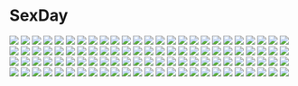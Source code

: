 # SexDay
![](https://konachan.com/jpeg/0563f6ad3b6436c5b4f5295d17d83618/Konachan.com%20-%20238362%202girls%20annin_doufu%20blush%20book%20bow%20breasts%20brown_hair%20flowers%20hayasaka_mirei%20idolmaster%20idolmaster_cinderella_girls%20long_hair%20necklace%20short_hair%20skirt.jpg)
![](https://konachan.com/image/a2d586a8c09295f466b64d921946bd0a/Konachan.com%20-%2028590%20anal%20breasts%20censored%20chu_x_chu%20game_cg%20nipples%20open_shirt%20panties%20panty_pull%20penis%20pussy%20pussy_juice%20sex%20stockings%20underwear%20unisonshift%20vibrator.jpg)
![](https://konachan.com/image/86b49d3f13dd322414b4e4206b329c0f/Konachan.com%20-%2065905%20mobile_suit_gundam%20sinanju%20space.jpg)
![](https://konachan.com/image/3a8913ac4863f4b33de70de3eae16f10/Konachan.com%20-%2099122%20blonde_hair%20fujisaki_hikari%20gloves%20hat%20mahou_shoujo_madoka_magica%20tomoe_mami%20twintails.jpg)
![](https://konachan.com/jpeg/dff10ca249ff66f0141e3ef505097448/Konachan.com%20-%20252444%20animal%20bird%20blue_eyes%20clouds%20gloves%20landscape%20long_hair%20necklace%20original%20ponytail%20ribbons%20scenic%20sky%20tagme_%28artist%29%20watermark%20white_hair.jpg)
![](https://konachan.com/image/151c895bca590b854aaeca052f9db8ab/Konachan.com%20-%20134678%20black_hair%20breasts%20cleavage%20long_hair%20nopan%20pink_eyes%20ryuma_%28rk5021%29%20sankarea%20sanka_rea.jpg)
![](https://konachan.com/image/c8d105f8134783e6bb5dbc6e2b5dd75b/Konachan.com%20-%20291562%20anthropomorphism%20azur_lane%20formidable_%28azur_lane%29%20group%20illustrious_%28azur_lane%29%20mamizu%20school_uniform%20unicorn_%28azur_lane%29%20victorious_%28azur_lane%29.jpg)
![](https://konachan.com/image/144f5c0a7e3bc43b0e516c49231f1ba3/Konachan.com%20-%2092829%20black_hair%20black_rock_shooter%20blue_eyes%20gun%20kuroi_mato%20shorts%20sword%20twintails%20weapon.jpg)
![](https://konachan.com/jpeg/1fe5956a0b8cabe8ff08c64da71702aa/Konachan.com%20-%20299867%20aliasing%20animal_ears%20arknights%20blonde_hair%20blush%20breasts%20catgirl%20choker%20cleavage%20fang%20kuavera%20long_hair%20navel%20nopan%20ponytail%20white%20yellow_eyes.jpg)
![](https://konachan.com/image/2b0a6813da94773530b729da35a88d86/Konachan.com%20-%20113007%20akechi_kokoro%20cordelia_glauca%20hasegawa_hirano%20hercule_barton%20rat_%28character%29%20stone_river%20tooyama_saku%20yuzurizaki_nero%20zenigata_tsugiko.jpg)
![](https://konachan.com/jpeg/f16d1a6e8c6ae9a4fdd4afab69ab35c9/Konachan.com%20-%20161615%20dragon%20kyurem%20pokemon%20purple_kecleon%20wings%20yellow_eyes.jpg)
![](https://konachan.com/image/32cf1e462ce0412d59d88c542df46616/Konachan.com%20-%20170104%202girls%20blue_hair%20city%20goggles%20green_hair%20gumi%20hatsune_miku%20long_hair%20short_hair%20toi8%20twintails%20vocaloid.jpg)
![](https://konachan.com/jpeg/65e885a70e1daee64570a2c32f45fd9f/Konachan.com%20-%20269565%20bodysuit%20breasts%20dark_skin%20fate_grand_order%20fate_%28series%29%20flowers%20gloves%20headband%20miko_92%20navel%20purple_eyes%20purple_hair%20short_hair%20white.jpg)
![](https://konachan.com/image/01d2f0d34e87f636424b53b612d5592c/Konachan.com%20-%20171656%20arsenixc%20clouds%20everlasting_summer%20game_cg%20jpeg_artifacts%20neon_genesis_evangelion%20nobody%20scenic%20sky%20sunset%20tree.jpg)
![](https://konachan.com/jpeg/7e76eca4ad634a934c82da8076cc54d4/Konachan.com%20-%20274341%20clouds%20flygon%20landscape%20nobody%20pokemon%20ribero%20scenic%20sky%20water%20waterfall.jpg)
![](https://konachan.com/image/dd11e4f492dea98ce284a75edfbe0395/Konachan.com%20-%20245742%20adventure_time%20barefoot%20blue%20bra%20brown_eyes%20brown_hair%20jake_the_dog%20katou_megumi%20long_hair%20navel%20panties%20signed%20steamy_tomato%20toradora%20underwear.jpg)
![](https://konachan.com/image/5b26aadb022eeddb00872a7870284393/Konachan.com%20-%2013985%20tagme.jpg)
![](https://konachan.com/jpeg/58b0a0fdec2293d8d72e310710dfc985/Konachan.com%20-%20276497%20akabeisoft3%20bed%20blue_hair%20blush%20breasts%20cameltoe%20censored%20game_cg%20long_hair%20navel%20nipples%20orange_eyes%20panties%20pussy%20pussy_juice%20sukocchi%20underwear.jpg)
![](https://konachan.com/image/e7ae67030f0e9428f972a503a254242d/Konachan.com%20-%20100201%20gray_hair%20izumi_tsubasu%20pointed_ears%20skirt%20tagme%20thighhighs%20twintails%20white.jpg)
![](https://konachan.com/image/010acef60a2d30ccc84cbb5e1746a5e5/Konachan.com%20-%20136886%202girls%20black_hair%20brown_eyes%20brown_hair%20butterfly%20dress%20h2so4%20red_eyes%20ribbons%20skirt.jpg)
![](https://konachan.com/image/3d3a537119e23e6e66681dd158c040c6/Konachan.com%20-%2019171%202girls%20azuma_hatsumi%20azuma_hazuki%20carnelian%20panties%20underwear%20yami_to_boushi_to_hon_no_tabibito.jpg)
![](https://konachan.com/image/0fdecd6dcd1cc57bc21895cc5a08b698/Konachan.com%20-%20245423%20hirasawa_yui%20ichiko_oharu%20k-on%21%20nakano_azusa.jpg)
![](https://konachan.com/image/f2c1a388d692a2c282d4d0494be30f03/Konachan.com%20-%20252489%20angel31424%20blue_eyes%20bow%20brown_hair%20building%20cape%20cross%20dress%20gloves%20hat%20long_hair%20male%20original%20ruins%20short_hair%20signed%20white_hair%20yellow_eyes.jpg)
![](https://konachan.com/image/9716107a372272f658e60891e8a049e0/Konachan.com%20-%2063773%20blush%20dress%20favorite%20game_cg%20hoshizora_no_memoria%20long_hair%20mare_s_ephemeral%20ribbons%20white_hair.jpg)
![](https://konachan.com/image/f89a00e5559d7f90d99dfeaf89e3e4c0/Konachan.com%20-%20111098%20animal%20bicolored_eyes%20eyepatch%20flowers%20gray_hair%20infinite_stratos%20laura_bodewig%20long_hair%20matatabi_haru%20panties%20rabbit%20thighhighs%20underwear%20uniform.jpg)
![](https://konachan.com/image/c24f82ba6f1c530e74be5c4c399de45a/Konachan.com%20-%20169632%20akizone%20blue_eyes%20blue_hair%20car%20glasses%20long_hair%20original%20purple_eyes%20purple_hair%20short_hair%20shorts%20signed%20skirt.jpg)
![](https://konachan.com/jpeg/6d6068d3097fc47ef4430e95ffdc10e9/Konachan.com%20-%20289057%20aqua_eyes%20aqua_hair%20blush%20flowers%20gradient%20hatsune_miku%20long_hair%20signed%20vocaloid%20xionfes.jpg)
![](https://konachan.com/image/c82f84c990b38a2e3bed30eb1f9dd610/Konachan.com%20-%204958%20cassandra_alexandra%20soul_calibur%20zoom_layer.jpg)
![](https://konachan.com/jpeg/2ba5fb25fd3fa0394fc9d140eca06975/Konachan.com%20-%20292167%20black_hair%20clouds%20mifuru%20original%20polychromatic%20school_uniform%20short_hair%20skirt%20sky%20water.jpg)
![](https://konachan.com/jpeg/9a4c8b98e84ffb05160c61b408626661/Konachan.com%20-%20219812%20black_hair%20close%20compile_heart%20date_a_live%20game_cg%20red_eyes%20sting%20tokisaki_kurumi%20tsunako.jpg)
![](https://konachan.com/jpeg/fad691fb4a4147a9bcf01e622c1d9e48/Konachan.com%20-%20265626%20black_hair%20blush%20brown_hair%20flowers%20game_cg%20green_eyes%20hinata_haruta%20long_hair%20male%20nekohata_miyabi%20petals%20ribbons%20skyfish%20tagme_%28artist%29.jpg)
![](https://konachan.com/image/ac58ac591b57ce9902a49065ffdef23b/Konachan.com%20-%2068992%20dark%20eva-01%20mecha%20neon_genesis_evangelion%20night%20r711%20tree.jpg)
![](https://konachan.com/image/65ab046b1457bb46b1666a8653908e94/Konachan.com%20-%20251675%20boots%20breasts%20brown_eyes%20brown_hair%20cleavage%20feathers%20long_hair%20lpip%20original%20white.jpg)
![](https://konachan.com/jpeg/a7d75374535fbe5e388d2f3e07d89434/Konachan.com%20-%20304694%20aldora%20ass_grab%20breasts%20eyepatch%20horns%20kumiko_shiba%20long_hair%20navel%20queen%27s_blade%20spread_legs%20thighhighs%20white%20white_hair%20yellow_eyes.jpg)
![](https://konachan.com/image/8ea91a35a8874c2eef71a780749c2476/Konachan.com%20-%2038931%20cunnilingus%20gouen_no_soleil%20skyfish.jpg)
![](https://konachan.com/jpeg/b3afc61f4bae012f9619a049c1c78b2a/Konachan.com%20-%20248285%20anus%20blush%20breasts%20brown_hair%20cape%20gloves%20hat%20megumin%20nipples%20nonaka_tama%20nude%20pubic_hair%20pussy_juice%20red_eyes%20short_hair%20thighhighs%20witch_hat.jpg)
![](https://konachan.com/jpeg/b975d7b2b0827c76324743819d4a0a9e/Konachan.com%20-%20254223%20aliasing%20amekawa_setsu%20blonde_hair%20bow%20dress%20hat%20long_hair%20ribbons%20touhou%20yakumo_yukari%20yellow_eyes.jpg)
![](https://konachan.com/image/4bcecc7842d108011207c432c784c379/Konachan.com%20-%20141699%20atelier_totori%20brown_hair%20dress%20flowers%20long_hair%20purple_eyes%20saha%20totooria_helmold.jpg)
![](https://konachan.com/jpeg/2b24eb423e918e812172bc0428017e19/Konachan.com%20-%20198700%20long_hair%20original%20pink_hair%20pixiv_fantasia%20scythe%20skirt%20vilor%20weapon%20wings.jpg)
![](https://konachan.com/jpeg/cdd79f4a7bc37f6665356a18a8698a2a/Konachan.com%20-%2039254%20dualscreen%20ikkitousen%20vector.jpg)
![](https://konachan.com/image/1e613e556e8bd22185c2a9d5730d3add/Konachan.com%20-%20176505%20houmuari%20original.jpg)
![](https://konachan.com/image/0b24b4fb080a5ffb31c51b57f3371ee2/Konachan.com%20-%20227388%20aliasing%20bikini%20blush%20breasts%20cleavage%20cocona_%28coconacafe%29%20dark_skin%20erect_nipples%20granblue_fantasy%20gray_hair%20long_hair%20navel%20red_eyes%20swimsuit.jpg)
![](https://konachan.com/image/c68f97e68c5fe72a6ea5356bfa5571f0/Konachan.com%20-%2034103%20animal%20animal_ears%20bat%20catgirl%20halloween%20hat%20panties%20pumpkin%20short_hair%20tail%20thighhighs%20underwear%20wand.jpg)
![](https://konachan.com/image/a6d1405ba6a92189239aea4aa3f373fc/Konachan.com%20-%20205016%20akagi_towa%20cure_scarlet%20dress%20go%21_princess_precure%20hamuhamu%20long_hair%20navel%20panties%20pink_eyes%20pink_hair%20precure%20red_hair%20underwear%20wristwear.jpg)
![](https://konachan.com/jpeg/bdd929437940de580778bf6111216b7e/Konachan.com%20-%20126205%20blue_eyes%20breasts%20long_hair%20nipples%20open_shirt%20original%20panties%20tsurusaki_takahiro%20underwear.jpg)
![](https://konachan.com/image/2a69bb69319765635861e180031dbaa8/Konachan.com%20-%20289627%20anthropomorphism%20azur_lane%20bed%20breast_hold%20cropped%20gray_hair%20long_hair%20nipples%20panties%20panty_pull%20red_eyes%20takayaki%20third-party_edit%20topless%20underwear.jpg)
![](https://konachan.com/jpeg/2de80803fc594d52a0250e592d20a302/Konachan.com%20-%20219772%20black_hair%20cherry_blossoms%20fate_grand_order%20fate_%28series%29%20flowers%20japanese_clothes%20kimono%20long_hair%20mia_%28gute-nacht-07%29%20nobunaga_oda_%28fate%29.jpg)
![](https://konachan.com/image/4813cac1e354a3c72da36586992ad6e6/Konachan.com%20-%20110289%20all_male%20baka_to_test_to_shoukanjuu%20brown_hair%20chinese_clothes%20chinese_dress%20green_eyes%20kinoshita_hideyoshi%20male%20trap%20wet.jpg)
![](https://konachan.com/image/25ba65a157c4ade42cfb55dd2e0e4d1e/Konachan.com%20-%20202987%20animal_ears%20blush%20ginrozah%20jpeg_artifacts%20long_hair%20original%20tail%20watermark%20white_hair%20yellow_eyes.jpg)
![](https://konachan.com/image/b60048eb443293ec969131644a2a6820/Konachan.com%20-%2063951%20blush%20cameltoe%20favorite%20game_cg%20hoshizora_no_memoria%20nipples%20ototsu_yume%20panties%20shida_kazuhiro%20topless%20underwear.jpg)
![](https://konachan.com/jpeg/d030cc4717e875c62dc71c6884b2142c/Konachan.com%20-%20189357%20breast_grab%20brown_hair%20game_cg%20komori_kei%20noel_marres_ascot%20purple_eyes%20ricotta%20walkure_romanze.jpg)
![](https://konachan.com/image/aa06d3fab6bf652e8b1a427165c400b1/Konachan.com%20-%20264992%20ass%20black_hair%20breast_grab%20breasts%20dress%20gloves%20long_hair%20navel%20nipples%20nude%20original%20panties%20pubic_hair%20rodway%20thighhighs%20underwear%20water%20white.jpg)
![](https://konachan.com/image/7b9a0e7ef4a83cbc28616147788643f9/Konachan.com%20-%2036737%20alicia_infans%20game_cg%20koyuki_amagase%20kujou_yuuka%20magus_tale%20nina_geminis%20rena_geminis%20seera_finis_victoria%20whirlpool.jpg)
![](https://konachan.com/image/6630776d842fef8a81bfec63541b4602/Konachan.com%20-%20149712%20building%20city%20earmuffs%20gloves%20gray_hair%20green_eyes%20ink_%28y3297528xx%29%20long_hair%20luo_tianyi%20night%20scarf%20snow%20twintails%20vocaloid%20vocaloid_china%20winter.jpg)
![](https://konachan.com/image/bc5edfdc91edd5fcc2cef35f5e983a97/Konachan.com%20-%20289224%20armor%20bikini%20blush%20breasts%20cameltoe%20headdress%20konpeto%20long_hair%20orange_eyes%20panties%20purple_hair%20skirt%20skirt_lift%20spread_legs%20swimsuit%20underwear.jpg)
![](https://konachan.com/jpeg/302ab1c4f287db386fb837b86e49d1a8/Konachan.com%20-%20246232%20autumn%20brown_eyes%20brown_hair%20cigarette%20drink%20hat%20long_hair%20original%20ryuga_%28balius%29%20smoking%20tree.jpg)
![](https://konachan.com/image/305fcba01f9a380e98816b13b086c357/Konachan.com%20-%2012051%20cuffs_%28studio%29%20sakura_musubi.jpg)
![](https://konachan.com/image/19841b579bbf77f5e4b9e274cce998d6/Konachan.com%20-%20237443%20aicky%20blonde_hair%20bow%20fate_grand_order%20fate_%28series%29%20green_hair%20japanese_clothes%20katana%20scarf%20short_hair%20spread_legs%20sword%20thighhighs%20weapon.jpg)
![](https://konachan.com/image/1b67f3e0d7ef16544b69411785c4f820/Konachan.com%20-%2036954%202girls%20blue_eyes%20breasts%20catgirl%20cleavage%20demon%20garter%20green_hair%20headdress%20long_hair%20maid%20pink_eyes%20pink_hair%20ribbons%20tail%20thighhighs%20wings.jpg)
![](https://konachan.com/jpeg/2c7cbbb848d441411effb0f699dd1a5a/Konachan.com%20-%2040230%20minna-dietlinde_wilcke%20strike_witches.jpg)
![](https://konachan.com/jpeg/b14cbf816b8bc6a6aba1e7c2389d7664/Konachan.com%20-%20171978%20black_hair%20breasts%20censored%20cocoro%40function%21%20game_cg%20hayami_asagao%20hinata_momo%20long_hair%20nipples%20panties%20pulltop%20pussy_juice%20red_eyes%20tears%20underwear.jpg)
![](https://konachan.com/image/de3e876234be8019d97d2cc9e9c86197/Konachan.com%20-%20152994%20braids%20dracu-riot%21%20long_hair%20muririn%20red_hair%20yarai_miu%20yuzusoft.jpg)
![](https://konachan.com/jpeg/4ceaefe630b22ca3bb8ac8a9910268c5/Konachan.com%20-%20180522%20all_male%20black_eyes%20katana%20male%20monochrome%20oonishi_keigo%20short_hair%20s_tanly%20sword%20texhnolyze%20weapon.jpg)
![](https://konachan.com/image/1e920c010706d263b0772e821f58b30b/Konachan.com%20-%20225021%20blue_eyes%20blush%20breasts%20game_cg%20kobuichi%20leaves%20long_hair%20miko%20navel%20open_shirt%20panties%20ribbons%20senren_banka%20twintails%20underwear%20white_hair%20yuzusoft.jpg)
![](https://konachan.com/jpeg/a1de7ba0993c22448312665e7d2a4448/Konachan.com%20-%20283863%202girls%20barefoot%20black_hair%20blonde_hair%20brown_eyes%20computer%20dress%20drink%20futaribeya%20leaves%20long_hair%20paper%20short_hair%20shoujo_ai%20summer_dress%20yellow_eyes.jpg)
![](https://konachan.com/image/2abf3e87df6d3e7312cf2b8f9fcb35a4/Konachan.com%20-%20270135%20fhang%20original%20polychromatic.jpg)
![](https://konachan.com/image/c378ec62d8924110dd339f9d89a8913d/Konachan.com%20-%20182822%20amatsukaze_%28kancolle%29%20anthropomorphism%20brown_eyes%20close%20erokosei%20gray_hair%20kantai_collection%20sunset.jpg)
![](https://konachan.com/jpeg/796988f97074c0d61f90bb732fd057cd/Konachan.com%20-%20122867%20boots%20candy%20group%20halloween%20hat%20kansou_samehada%20original%20pointed_ears%20pumpkin%20twintails.jpg)
![](https://konachan.com/jpeg/986032921e1e61c25af9a4e248f08530/Konachan.com%20-%20255121%20blue_eyes%20blue_hair%20bow%20bra%20breasts%20censored%20cherry_numan%20cum%20long_hair%20melonbooks%20nipples%20original%20panties%20penis%20sex%20skirt%20thighhighs%20underwear.jpg)
![](https://konachan.com/image/c1c6c5326fe3daa8a05cf0cb9ce95e4a/Konachan.com%20-%20191839%20barefoot%20blue_eyes%20dengeki_hime%20fang%20flat_chest%20logo%20loli%20long_hair%20nipples%20panties%20pink_hair%20sumire%20thighhighs%20topless%20tsukasa_yuuki%20underwear.jpg)
![](https://konachan.com/jpeg/ecda9cb378bb1dd6aa321de767b7d3df/Konachan.com%20-%20151721%20cynthia_orlando%20game_cg%20ryuuyoku_no_melodia%20tenmaso%20whirlpool.jpg)
![](https://konachan.com/jpeg/8225e5941c2f82166ebc653a474651dd/Konachan.com%20-%20196646%20animal%20black_hair%20blue_eyes%20cropped%20fish%20fuji_choko%20headdress%20long_hair%20original%20pantyhose%20scan%20school_uniform.jpg)
![](https://konachan.com/image/72c71950e53644c04a3a711fdede8270/Konachan.com%20-%20127740%20ayakashi_%28monkeypanch%29%20bow%20fire%20red_eyes%20reiuji_utsuho%20touhou%20weapon%20wings.jpg)
![](https://konachan.com/image/fb374cd484da3824d29f7ef2efaa8cb9/Konachan.com%20-%20203647%20anthropomorphism%20athrun1120%20cha_%28kancolle%29%20group%20hat%20hiyoko_%28kancolle%29%20kantai_collection%20midori_%28kancolle%29%20pantyhose%20school_uniform%20twintails%20witch.jpg)
![](https://konachan.com/jpeg/0e6e474a68ec1cc3de913cc2d2ec8159/Konachan.com%20-%20114912%20akaza_akari%20blush%20pink_hair%20purple_eyes%20school_uniform%20sie-sie%20white%20yuru_yuri.jpg)
![](https://konachan.com/image/05d23a4a955e6c6c7b324ca0cc1c9edf/Konachan.com%20-%2033142%20blush%20breasts%20edomae_luna%20group%20nipples%20nude%20seto_no_hanayome%20seto_san%20shiranui_akeno%20third-party_edit%20zenigata_mawari.jpg)
![](https://konachan.com/image/a43b21327941832eda362c92370224d0/Konachan.com%20-%20288797%20aqua_hair%20barefoot%20dress%20fireworks%20hatsune_miku%20long_hair%20polychromatic%20rella%20sky%20summer_dress%20twintails%20vocaloid%20water.jpg)
![](https://konachan.com/image/964c0fcf672702469ee0037d70cd883f/Konachan.com%20-%20287285%20animal%20building%20cat%20original%20pei_%28sumurai%29%20scenic%20water.jpg)
![](https://konachan.com/jpeg/89a7d1f8165009684304afe414278950/Konachan.com%20-%20175952%20attsun_%28atsushi_jb%29%20breasts%20cleavage%20orange_eyes%20orange_hair%20original%20school_uniform%20short_hair%20thighhighs%20white.jpg)
![](https://konachan.com/jpeg/9c055e2d54925c61dadc3bec86473378/Konachan.com%20-%20306755%20aqua_eyes%20bikini%20black_hair%20breasts%20cleavage%20headband%20hololive%20oozora_subaru%20seicoh%20short_hair%20swimsuit.jpg)
![](https://konachan.com/image/cd59822f2629209f6787dc72a5b4bde4/Konachan.com%20-%20110985%20boots%20dress%20gloves%20hat%20mochi.f%20original%20pink_hair%20purple_hair%20sword%20twintails%20weapon%20yellow_eyes.jpg)
![](https://konachan.com/image/aabb231b1592e3cfdf53d97d2f1f210d/Konachan.com%20-%20260408%20animal%20bow%20fish%20headdress%20japanese_clothes%20kimono%20lolita_fashion%20original%20purple_eyes%20purple_hair%20ribbons%20short_hair%20tagme_%28artist%29%20umbrella.jpg)
![](https://konachan.com/jpeg/dc380705f8c5f1b52d269bdd6cff1ffa/Konachan.com%20-%20173358%20blue_eyes%20blush%20bow%20buddy%20cameltoe%20elbow_gloves%20game_cg%20gloves%20karen_%28artist%29%20panties%20pink_hair%20thighhighs%20torn_clothes%20underwear.jpg)
![](https://konachan.com/image/65b36f3abc72c5a5a046679b19a32cc7/Konachan.com%20-%20252243%20animal%20anthropomorphism%20autumn%20bird%20braids%20china_railway_girl%20clouds%20dress%20erich%20gray_hair%20leaves%20lianxue_yin%20long_hair%20sky.jpg)
![](https://konachan.com/jpeg/35850a024a682abf471a01ffae827a35/Konachan.com%20-%20163164%202girls%20blush%20breast_grab%20breasts%20cum%20futanari%20koakuma_kanojo%20nipples%20no_bra%20panties%20penis%20school_uniform%20sex%20thighhighs%20uncensored%20underwear.jpg)
![](https://konachan.com/image/1d57b6afed4474d3df850477e56f35bc/Konachan.com%20-%20197329%20aqua_eyes%20aqua_hair%20blush%20building%20cherry_blossoms%20flowers%20hatsune_miku%20kimono%20long_hair%20petals%20sugar_sound%20tree%20twintails%20umbrella%20vocaloid.jpg)
![](https://konachan.com/image/59d565c511feaaa00fb8576b220ee3d9/Konachan.com%20-%2076918%20angel_beats%21%20kneehighs%20kojima_saya%20long_hair%20ponytail%20purple_hair%20skirt%20tachibana_kanade%20wings%20yellow_eyes.jpg)
![](https://konachan.com/jpeg/739c2d49677d452d847deb999720a399/Konachan.com%20-%20200295%20mikanururu%20original%20phone%20red_hair%20school_uniform%20skirt%20thighhighs%20vocaloid.jpg)
![](https://konachan.com/jpeg/337215ee7694f7a05e6f0714bd452288/Konachan.com%20-%20240628%20blonde_hair%20bra%20breasts%20brown_hair%20building%20city%20cleavage%20clouds%20drink%20hat%20idolmaster%20long_hair%20male%20necklace%20short_hair%20skirt%20sky%20underwear.jpg)
![](https://konachan.com/jpeg/0a6e686ec98630031ad1e293ad33fa40/Konachan.com%20-%20262990%20ass%20azur_lane%20barefoot%20beach%20bikini%20blush%20breast_hold%20ia_%28ias1010%29%20long_hair%20sideboob%20swimsuit%20twintails%20umbrella%20water%20white_hair%20yellow_eyes.jpg)
![](https://konachan.com/jpeg/59aba661c153338cf9e7a453fda6c23c/Konachan.com%20-%20168272%20armor%20blonde_hair%20bow%20cinematograph%20game_cg%20green_eyes%20innocent_bullet%20long_hair%20oosaki_shinya%20school_uniform%20skirt%20yasouji_ai.jpg)
![](https://konachan.com/image/086ff594cd105476c2bc20f7035a2cc7/Konachan.com%20-%2044207%20black%20dogs%3A_bullets_%26_carnage%20haine_rammsteiner%20miwa_shirow%20monochrome.jpg)
![](https://konachan.com/jpeg/2e7df3fe5c756ae2fc1bcb41e62d685c/Konachan.com%20-%20173353%203rd_eye%20akashi_%28gensou_no_idea%29%20bow%20game_cg%20gensou_no_idea%20green_eyes%20kenzaki_noel%20makita_maki%20red_hair%20short_hair%20white_hair.jpg)
![](https://konachan.com/jpeg/e574612410cef21d1932811dbd541c4c/Konachan.com%20-%20275998%20bikini%20breasts%20collar%20cropped%20doggirl%20fang%20foxgirl%20horns%20kimono%20loli%20navel%20necklace%20nipples%20original%20red_hair%20scarf%20shorts%20swimsuit%20tail%20white.jpg)
![](https://konachan.com/jpeg/37aec23076cfeb3e51b17f478821cfd3/Konachan.com%20-%20183870%20asahina_hiyori%20brown_eyes%20dress%20hat%20kagerou_project%20naoton%20summer%20twintails.jpg)
![](https://konachan.com/image/68bb0e6a897ed13e4706e0306419147a/Konachan.com%20-%20161812%20blonde_hair%20dress%20hat%20kaname_madoka%20long_hair%20mmco%20pink_eyes%20pink_hair%20red_hair%20sakura_kyouko%20short_hair%20thighhighs%20tomoe_mami%20twintails.jpg)
![](https://konachan.com/image/c1e82934c303f3ddb5be97ea1336ed18/Konachan.com%20-%20117796%202girls%20black_hair%20blonde_hair%20blue_eyes%20boku_wa_tomodachi_ga_sukunai%20green_eyes%20kashiwazaki_sena%20mikazuki_yozora%20school_uniform%20toosaka_asagi.jpg)
![](https://konachan.com/image/4570f046eae132c0b2f69bc71fd6f815/Konachan.com%20-%2034362%20cc%20code_geass%20green.jpg)
![](https://konachan.com/image/6fc90c0539adf97a0a34038847a4e00a/Konachan.com%20-%2042508%20katana%20konpaku_youmu%20kurasawa_kyoushou%20myon%20sword%20touhou%20weapon.jpg)
![](https://konachan.com/image/5fb8250131604f29c83d685c8933756b/Konachan.com%20-%20196655%20anthropomorphism%20blue%20brown_eyes%20brown_hair%20logo%20long_hair%20skirt%20tagme%20thighhighs%20twintails%20zettai_ryouiki%20zoom_layer.jpg)
